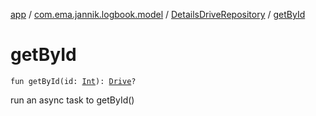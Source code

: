[app](../../index.md) / [com.ema.jannik.logbook.model](../index.md) / [DetailsDriveRepository](index.md) / [getById](./get-by-id.md)

# getById

`fun getById(id: `[`Int`](https://kotlinlang.org/api/latest/jvm/stdlib/kotlin/-int/index.html)`): `[`Drive`](../../com.ema.jannik.logbook.model.database/-drive/index.md)`?`

run an async task to getById()

